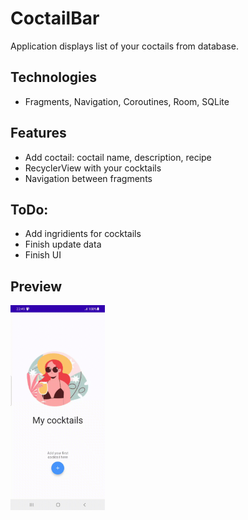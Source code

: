 # CoctailBar

Application displays list of your coctails from database.

## Technologies

-   Fragments, Navigation, Coroutines, Room, SQLite

## Features

-   Add coctail: coctail name, description, recipe
-   RecyclerView with your cocktails
-   Navigation between fragments

## ToDo:

-   Add ingridients for cocktails
-   Finish update data
-   Finish UI

## Preview

<img src="demonstration/demonstration.gif" width=30% height=30%>
